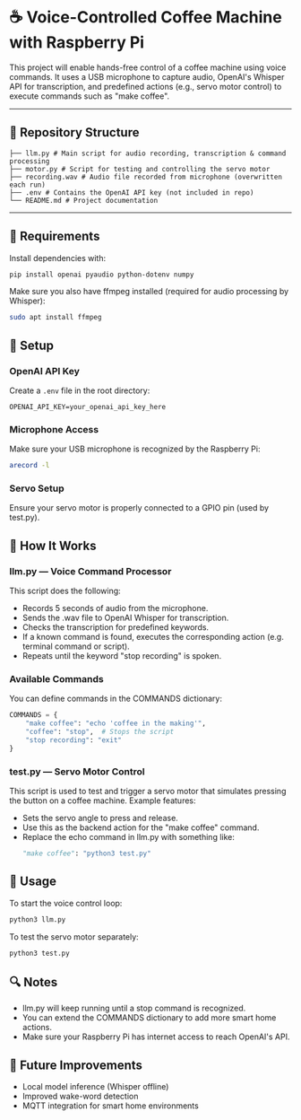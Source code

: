 # ☕ Voice-Controlled Coffee Machine with Raspberry Pi

This project will enable hands-free control of a coffee machine using voice commands. It uses a USB microphone to capture audio, OpenAI's Whisper API for transcription, and predefined actions (e.g., servo motor control) to execute commands such as "make coffee".

---

## 📁 Repository Structure

```
├── llm.py # Main script for audio recording, transcription & command processing
├── motor.py # Script for testing and controlling the servo motor
├── recording.wav # Audio file recorded from microphone (overwritten each run)
├── .env # Contains the OpenAI API key (not included in repo)
└── README.md # Project documentation
```

---

## 🔧 Requirements

Install dependencies with:
```bash
pip install openai pyaudio python-dotenv numpy
```

Make sure you also have ffmpeg installed (required for audio processing by Whisper):
```bash
sudo apt install ffmpeg
```

## 🔑 Setup

### OpenAI API Key
Create a `.env` file in the root directory:
```
OPENAI_API_KEY=your_openai_api_key_here
```

### Microphone Access
Make sure your USB microphone is recognized by the Raspberry Pi:
```bash
arecord -l
```

### Servo Setup
Ensure your servo motor is properly connected to a GPIO pin (used by test.py).

## 🧠 How It Works

### llm.py — Voice Command Processor
This script does the following:
- Records 5 seconds of audio from the microphone.
- Sends the .wav file to OpenAI Whisper for transcription.
- Checks the transcription for predefined keywords.
- If a known command is found, executes the corresponding action (e.g. terminal command or script).
- Repeats until the keyword "stop recording" is spoken.

### Available Commands
You can define commands in the COMMANDS dictionary:
```python
COMMANDS = {
    "make coffee": "echo 'coffee in the making'",
    "coffee": "stop",  # Stops the script
    "stop recording": "exit"
}
```

### test.py — Servo Motor Control
This script is used to test and trigger a servo motor that simulates pressing the button on a coffee machine. Example features:
- Sets the servo angle to press and release.
- Use this as the backend action for the "make coffee" command.
- Replace the echo command in llm.py with something like:
  ```python
  "make coffee": "python3 test.py"
  ```

## 🚀 Usage

To start the voice control loop:
```bash
python3 llm.py
```

To test the servo motor separately:
```bash
python3 test.py
```

## 🔍 Notes
- llm.py will keep running until a stop command is recognized.
- You can extend the COMMANDS dictionary to add more smart home actions.
- Make sure your Raspberry Pi has internet access to reach OpenAI's API.

## 🧩 Future Improvements
- Local model inference (Whisper offline)
- Improved wake-word detection
- MQTT integration for smart home environments
